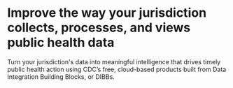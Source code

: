---
---
# Improve the way your jurisdiction collects, processes, and views public health data

Turn your jurisdiction's data into meaningful intelligence that drives timely public health action using CDC’s free, cloud-based products built from Data Integration Building Blocks, or DIBBs.


